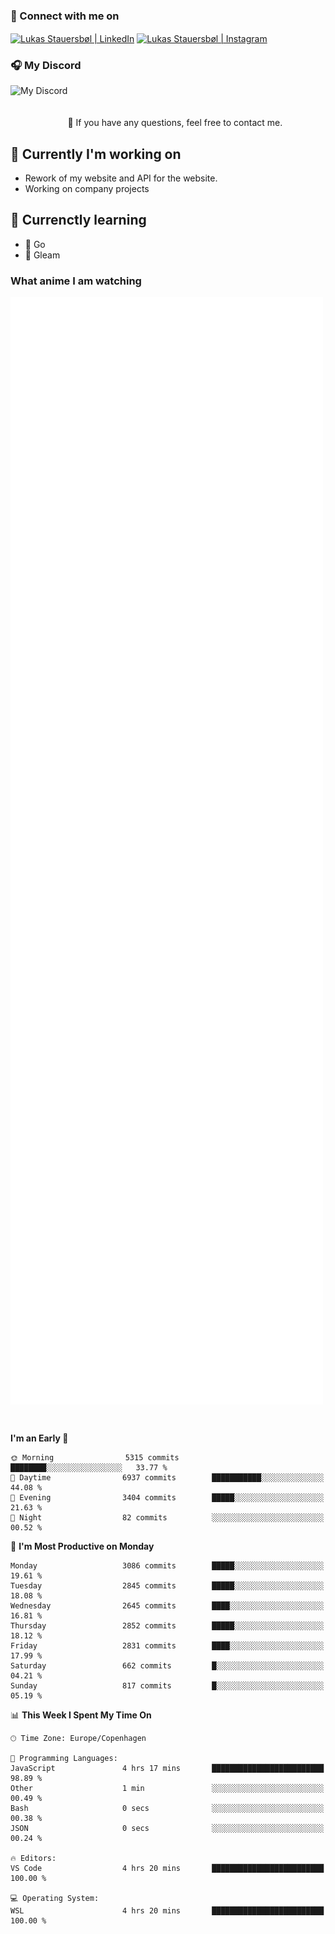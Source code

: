 ### 🔗 Connect with me on
<a href="https://www.instagram.com/lukas_stauersbol" target="_blank"><img align="center" src="https://raw.githubusercontent.com/stauersbol/stauersbol/main/images/instagram.svg" alt="Lukas Stauersbøl | LinkedIn" width="30px"/></a>
<a href="https://www.linkedin.com/in/lukas-stauersbol/" target="_blank"><img align="center" src="https://raw.githubusercontent.com/stauersbol/stauersbol/main/images/linkedin.svg" alt="Lukas Stauersbøl | Instagram" width="30px"/></a>

<p align="center">
 <h3>🎧 My Discord</h3>
 <img align="left" height="55px" src="https://discord.c99.nl/widget/theme-2/147806323323568128.png" alt="My Discord" />
</p>

<br/>
<br/>
<br/>
💬 If you have any questions, feel free to contact me.

## 🔭 Currently I'm working on
- Rework of my website and API for the website.
- Working on company projects
 
## 🌱 Currenctly learning
- 💙 Go
- 💜 Gleam

### What anime I am watching
<a href="https://anilist.co/user/slashiy/" align="center"><img align="center" width="500px" src="metrics.plugin.personal.anilist.svg" /></a>

<br/>

<!--START_SECTION:waka-->
**I'm an Early 🐤** 

```text
🌞 Morning                5315 commits        ████████░░░░░░░░░░░░░░░░░   33.77 % 
🌆 Daytime                6937 commits        ███████████░░░░░░░░░░░░░░   44.08 % 
🌃 Evening                3404 commits        █████░░░░░░░░░░░░░░░░░░░░   21.63 % 
🌙 Night                  82 commits          ░░░░░░░░░░░░░░░░░░░░░░░░░   00.52 % 
```
📅 **I'm Most Productive on Monday** 

```text
Monday                   3086 commits        █████░░░░░░░░░░░░░░░░░░░░   19.61 % 
Tuesday                  2845 commits        █████░░░░░░░░░░░░░░░░░░░░   18.08 % 
Wednesday                2645 commits        ████░░░░░░░░░░░░░░░░░░░░░   16.81 % 
Thursday                 2852 commits        █████░░░░░░░░░░░░░░░░░░░░   18.12 % 
Friday                   2831 commits        ████░░░░░░░░░░░░░░░░░░░░░   17.99 % 
Saturday                 662 commits         █░░░░░░░░░░░░░░░░░░░░░░░░   04.21 % 
Sunday                   817 commits         █░░░░░░░░░░░░░░░░░░░░░░░░   05.19 % 
```


📊 **This Week I Spent My Time On** 

```text
🕑︎ Time Zone: Europe/Copenhagen

💬 Programming Languages: 
JavaScript               4 hrs 17 mins       █████████████████████████   98.89 % 
Other                    1 min               ░░░░░░░░░░░░░░░░░░░░░░░░░   00.49 % 
Bash                     0 secs              ░░░░░░░░░░░░░░░░░░░░░░░░░   00.38 % 
JSON                     0 secs              ░░░░░░░░░░░░░░░░░░░░░░░░░   00.24 % 

🔥 Editors: 
VS Code                  4 hrs 20 mins       █████████████████████████   100.00 % 

💻 Operating System: 
WSL                      4 hrs 20 mins       █████████████████████████   100.00 % 
```


<!--END_SECTION:waka-->
